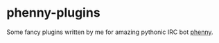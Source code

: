 phenny-plugins
==============

Some fancy plugins written by me for amazing pythonic IRC bot [phenny](https://github.com/sbp/phenny/).
